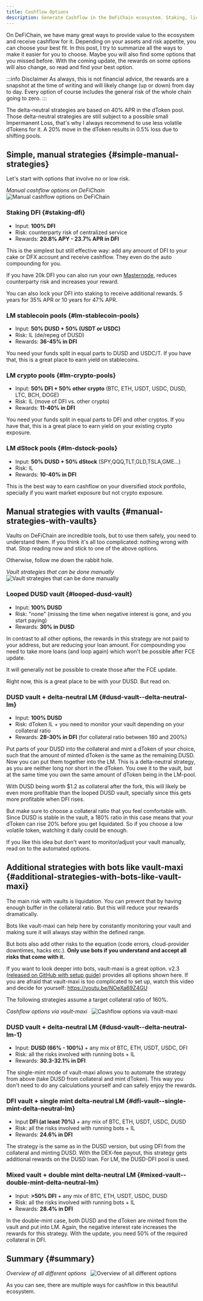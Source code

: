 ```yaml
---
title: Cashflow Options
description: Generate Cashflow in the DeFiChain ecosystem. Staking, liquidity mining and different vault strategies. 
---
```


On DeFiChain, we have many great ways to provide value to the ecosystem and receive cashflow for it. Depending on your assets and risk appetite, you can choose your best fit. In this post, I try to summarize all the ways to make it easier for you to choose. Maybe you will also find some options that you missed before. With the coming update, the rewards on some options will also change, so read and find your best option.

:::info Disclaimer
As always, this is not financial advice, the rewards are a snapshot at the time of writing and will likely change (up or down) from day to day. Every option of course includes the general risk of the whole chain going to zero.
:::

The delta-neutral strategies are based on 40% APR in the dToken pool. Those delta-neutral strategies are still subject to a possible small Impermanent Loss, that's why I always recommend to use less volatile dTokens for it. A 20% move in the dToken results in 0.5% loss due to shifting pools.

## Simple, manual strategies {#simple-manual-strategies}

Let's start with options that involve no or low risk.

*Manual cashflow options on DeFiChain*  
![Manual cashflow options on DeFiChain](./../media/cashflow_options_EN_01.png)

### Staking DFI {#staking-dfi}

- Input: **100% DFI**
- Risk: counterparty risk of centralized service
- Rewards: **20.8% APY - 23.7% APR in DFI**

This is the simplest but still effective way: add any amount of DFI to your cake or DFX account and receive cashflow. They even do the auto compounding for you.

If you have 20k DFI you can also run your own [Masternode](./Masternode.md), reduces counterparty risk and increases your reward.

You can also lock your DFI into staking to receive additional rewards. 5 years for 35% APR or 10 years for 47% APR.

### LM stablecoin pools {#lm-stablecoin-pools}

- Input: **50% DUSD + 50% (USDT or USDC)**
- Risk: IL (de/repeg of DUSD)
- Rewards: **36-45% in DFI**

You need your funds split in equal parts to DUSD and USDC/T. If you have that, this is a great place to earn yield on stablecoins.

### LM crypto pools {#lm-crypto-pools}

- Input: **50% DFI + 50% other crypto** (BTC, ETH, USDT, USDC, DUSD, LTC, BCH, DOGE)
- Risk: IL (move of DFI vs. other crypto)
- Rewards: **11-40% in DFI**

You need your funds split in equal parts to DFI and other cryptos. If you have that, this is a great place to earn yield on your existing crypto exposure.

### LM dStock pools {#lm-dstock-pools}

- Input: **50% DUSD + 50% dStock** (SPY,QQQ,TLT,GLD,TSLA,GME...)
- Risk: IL
- Rewards: **10-40% in DFI**

This is the best way to earn cashflow on your diversified stock portfolio, specially if you want market exposure but not crypto exposure.

## Manual strategies with vaults {#manual-strategies-with-vaults}

Vaults on DeFiChain are incredible tools, but to use them safely, you need to understand them. If you think it's all too complicated: nothing wrong with that. Stop reading now and stick to one of the above options.

Otherwise, follow me down the rabbit hole.

*Vault strategies that can be done manually*  
![Vault strategies that can be done manually](./../media/cashflow_options_EN_02.png)

### Looped DUSD vault {#looped-dusd-vault}

- Input: **100% DUSD**
- Risk: "none" (missing the time when negative interest is gone, and you start paying)
- Rewards: **30% in DUSD**

In contrast to all other options, the rewards in this strategy are not paid to your address, but are reducing your loan amount. For compounding you need to take more loans (and loop again) which won't be possible after FCE update.

It will generally not be possible to create those after the FCE update.

Right now, this is a great place to be with your DUSD. But read on.

### DUSD vault + delta-neutral LM {#dusd-vault--delta-neutral-lm}

- Input: **100% DUSD**
- Risk: dToken IL + you need to monitor your vault depending on your collateral ratio
- Rewards: **28-30% in DFI** (for collateral ratio between 180 and 200%)

Put parts of your DUSD into the collateral and mint a dToken of your choice, such that the amount of minted dToken is the same as the remaining DUSD. Now you can put them together into the LM. This is a delta-neutral strategy, as you are neither long nor short in the dToken. You owe it to the vault, but at the same time you own the same amount of dToken being in the LM-pool.

With DUSD being worth $1.2 as collateral after the fork, this will likely be even more profitable than the looped DUSD vault, specially since this gets more profitable when DFI rises.

But make sure to choose a collateral ratio that you feel comfortable with. Since DUSD is stable in the vault, a 180% ratio in this case means that your dToken can rise 20% before you get liquidated. So if you choose a low volatile token, watching it daily could be enough.

If you like this idea but don't want to monitor/adjust your vault manually, read on to the automated options.

## Additional strategies with bots like vault-maxi {#additional-strategies-with-bots-like-vault-maxi}

The main risk with vaults is liquidation. You can prevent that by having enough buffer in the collateral ratio. But this will reduce your rewards dramatically.

Bots like vault-maxi can help here by constantly monitoring your vault and making sure it will always stay within the defined range.

But bots also add other risks to the equation (code errors, cloud-provider downtimes, hacks etc.). **Only use bots if you understand and accept all risks that come with it.**

If you want to look deeper into bots, vault-maxi is a great option. v2.3 ([released on GitHub with setup guide](https://github.com/kuegi/defichain_maxi/releases/tag/v2.3)) provides all options shown here. If you are afraid that vault-maxi is too complicated to set up, watch this video and decide for yourself: https://youtu.be/NOeXa69Z4GU

The following strategies assume a target collateral ratio of 160%.

*Cashflow options via vault-maxi*  
![Cashflow options via vault-maxi](../media/cashflow_options_EN_03.png)

### DUSD vault + delta-neutral LM {#dusd-vault--delta-neutral-lm-1}

- Input: **DUSD (66% - 100%)** + any mix of BTC, ETH, USDT, USDC, DFI
- Risk: all the risks involved with running bots + IL
- Rewards: **30.3-32.1% in DFI**

The single-mint mode of vault-maxi allows you to automate the strategy from above (take DUSD from collateral and mint dToken). This way you don't need to do any calculations yourself and can safely enjoy the rewards.

### DFI vault + single mint delta-neutral LM {#dfi-vault--single-mint-delta-neutral-lm}

- Input **DFI (at least 70%)** + any mix of BTC, ETH, USDT, USDC, DUSD
- Risk: all the risks involved with running bots + IL
- Rewards: **24.6% in DFI**

The strategy is the same as in the DUSD version, but using DFI from the collateral and minting DUSD. With the DEX-fee payout, this strategy gets additional rewards on the DUSD loan. For LM, the DUSD-DFI pool is used.

### Mixed vault + double mint delta-neutral LM {#mixed-vault--double-mint-delta-neutral-lm}

- Input: **>50% DFI** + any mix of BTC, ETH, USDT, USDC, DUSD
- Risk: all the risks involved with running bots + IL
- Rewards: **28.4% in DFI**

In the double-mint case, both DUSD and the dToken are minted from the vault and put into LM. Again, the negative interest rate increases the rewards for this strategy. With the update, you need 50% of the required collateral in DFI.

## Summary {#summary}

*Overview of all different options*  
![Overview of all different options](../media/cashflow_options_EN_04.png)

As you can see, there are multiple ways for cashflow in this beautiful ecosystem.
